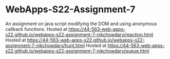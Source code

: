 # WebApps-S22-Assignment-7
An assignment on java script modifying the DOM and using anonymous callback functions.
Hosted at https://44-563-web-apps-s22.github.io/webapps-s22-assignment-7-nikchowdary/reaction.html
Hosted at https://44-563-web-apps-s22.github.io/webapps-s22-assignment-7-nikchowdary/hunt.html
Hosted at https://44-563-web-apps-s22.github.io/webapps-s22-assignment-7-nikchowdary/queue.html
